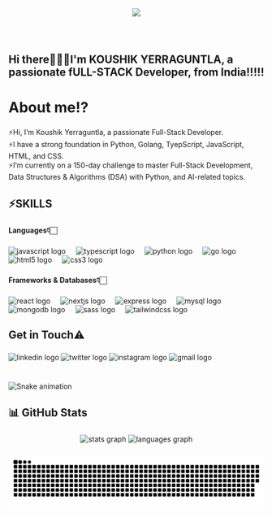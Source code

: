
<div align="center">
  <img height="200" src="https://pbs.twimg.com/profile_banners/1882165629517709312/1740519558/1500x500"  />
</div>

###

<br clear="both">

<h2 align="left">Hi there🙋🏻‍♂️I'm KOUSHIK YERRAGUNTLA, a passionate fULL-STACK Developer, from India!!!!!</h2>

###

<h1 align="left">About me⁉️</h1>

###

<p align="left">⚡Hi, I’m Koushik Yerraguntla, a passionate Full-Stack Developer.<br>⚡I have a strong foundation in Python, Golang, TyepScript, JavaScript, HTML, and CSS.<br>⚡I’m currently on a 150-day challenge to master Full-Stack Development, Data Structures & Algorithms (DSA) with Python, and AI-related topics.</p>

###

<h2 align="left">⚡SKILLS</h2>

###

<h4 align="left">Languages👇🏻</h4>

###

<div align="left">
  <img src="https://cdn.jsdelivr.net/gh/devicons/devicon/icons/javascript/javascript-original.svg" height="40" alt="javascript logo"  />
  <img width="12" />
  <img src="https://cdn.jsdelivr.net/gh/devicons/devicon/icons/typescript/typescript-original.svg" height="40" alt="typescript logo"  />
  <img width="12" />
  <img src="https://cdn.jsdelivr.net/gh/devicons/devicon/icons/python/python-original.svg" height="40" alt="python logo"  />
  <img width="12" />
  <img src="https://cdn.jsdelivr.net/gh/devicons/devicon/icons/go/go-original.svg" height="40" alt="go logo"  />
  <img width="12" />
  <img src="https://cdn.jsdelivr.net/gh/devicons/devicon/icons/html5/html5-original.svg" height="40" alt="html5 logo"  />
  <img width="12" />
  <img src="https://cdn.jsdelivr.net/gh/devicons/devicon/icons/css3/css3-original.svg" height="40" alt="css3 logo"  />
</div>

###

<h4 align="left">Frameworks & Databases👇🏻</h4>

###

<div align="left">
  <img src="https://cdn.jsdelivr.net/gh/devicons/devicon/icons/react/react-original.svg" height="40" alt="react logo"  />
  <img width="12" />
  <img src="https://cdn.jsdelivr.net/gh/devicons/devicon/icons/nextjs/nextjs-original.svg" height="40" alt="nextjs logo"  />
  <img width="12" />
  <img src="https://skillicons.dev/icons?i=express" height="40" alt="express logo"  />
  <img width="12" />
  <img src="https://cdn.jsdelivr.net/gh/devicons/devicon/icons/mysql/mysql-original.svg" height="40" alt="mysql logo"  />
  <img width="12" />
  <img src="https://cdn.jsdelivr.net/gh/devicons/devicon/icons/mongodb/mongodb-original.svg" height="40" alt="mongodb logo"  />
  <img width="12" />
  <img src="https://cdn.jsdelivr.net/gh/devicons/devicon/icons/sass/sass-original.svg" height="40" alt="sass logo"  />
  <img width="12" />
  <img src="https://skillicons.dev/icons?i=tailwind" height="40" alt="tailwindcss logo"  />
</div>

###

<h2 align="left">Get in Touch⚠️</h2>

###

<div align="left">
  <img src="https://img.shields.io/static/v1?message=LinkedIn&logo=linkedin&label=&color=0077B5&logoColor=white&labelColor=&style=for-the-badge" height="35" alt="linkedin logo"  />
  <img src="https://img.shields.io/static/v1?message=Twitter&logo=twitter&label=&color=1DA1F2&logoColor=white&labelColor=&style=for-the-badge" height="35" alt="twitter logo"  />
  <img src="https://img.shields.io/static/v1?message=Instagram&logo=instagram&label=&color=E4405F&logoColor=white&labelColor=&style=for-the-badge" height="35" alt="instagram logo"  />
  <img src="https://img.shields.io/static/v1?message=Gmail&logo=gmail&label=&color=D14836&logoColor=white&labelColor=&style=for-the-badge" height="35" alt="gmail logo"  />
</div>

###

<br clear="both">

<img src="https://raw.githubusercontent.com/KY-max07/KY-max07/output/snake.svg" alt="Snake animation" />

###

<h2 align="left">📊 GitHub Stats</h2>

###

<div align="center">
  <img src="https://github-readme-stats.vercel.app/api?username=KY-max07&hide_title=false&hide_rank=false&show_icons=true&include_all_commits=true&count_private=true&disable_animations=false&theme=dark&locale=en&hide_border=false" height="154" alt="stats graph"  />
  
  <img src="https://github-readme-stats.vercel.app/api/top-langs?username=KY-max07&locale=en&hide_title=true&layout=compact&card_width=320&langs_count=10&theme=dark&hide_border=true" height="117" alt="languages graph"  />
</div>

###


<picture>
  <source media="(prefers-color-scheme: dark)" srcset="https://raw.githubusercontent.com/KY-max07/KY-max07/output/github-snake-dark.svg" />
  <source media="(prefers-color-scheme: light)" srcset="https://raw.githubusercontent.com/KY-max07/KY-max07/output/github-snake.svg" />
  <img alt="github-snake" src="https://raw.githubusercontent.com/KY-max07/KY-max07/output/github-snake.svg" />
</picture>
